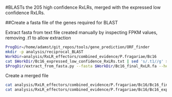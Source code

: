 #BLASTs the 205 high confidence RxLRs, merged with the expressed low confidence RxLRs.

##Create a fasta file of the genes required for BLAST

Extract fasta from text file created manually by inspecting FPKM values, removing .t1 to allow extraction

```bash
ProgDir=/home/adamst/git_repos/tools/gene_prediction/ORF_finder
mkdir -p analysis/reciprocal_BLAST
WorkDir=analysis/RxLR_effectors/combined_evidence/P.fragariae/Bc16
cat $WorkDir/Bc16_expressed_low_confidence_RxLRs.txt | sed 's/.t1//g' > $WorkDir/Bc16_expressed_low_confidence_RxLRs_modified.txt
$ProgDir/extract_from_fasta.py --fasta $WorkDir/Bc16_final_RxLR.fa --headers $WorkDir/Bc16_expressed_low_confidence_RxLRs_modified.txt > $WorkDir/Bc16_expressed_low_confidence_RxLRs.fa
```

Create a merged file

```bash
cat analysis/RxLR_effectors/combined_evidence/P.fragariae/Bc16/Bc16_final_RxLR_EER.fa > analysis/reciprocal_BLAST/Bc16_RxLRs.fa
cat analysis/RxLR_effectors/combined_evidence/P.fragariae/Bc16/Bc16_expressed_low_confidence_RxLRs.fa >> analysis/reciprocal_BLAST/Bc16_RxLRs.fa
```

